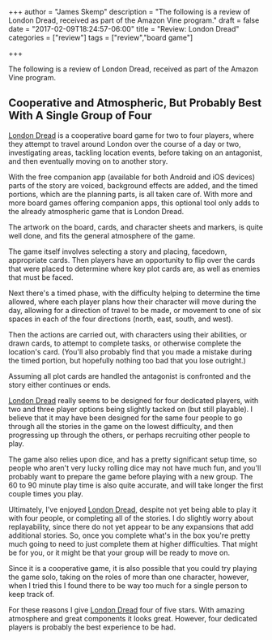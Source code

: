 +++
author = "James Skemp"
description = "The following is a review of London Dread, received as part of the Amazon Vine program."
draft = false
date = "2017-02-09T18:24:57-06:00"
title = "Review: London Dread"
categories = ["review"]
tags = ["review","board game"]

+++

The following is a review of London Dread, received as part of the Amazon Vine program.

## Cooperative and Atmospheric, But Probably Best With A Single Group of Four

[London Dread][review] is a cooperative board game for two to four players, where they attempt to travel around London over the course of a day or two, investigating areas, tackling location events, before taking on an antagonist, and then eventually moving on to another story.

With the free companion app (available for both Android and iOS devices) parts of the story are voiced, background effects are added, and the timed portions, which are the planning parts, is all taken care of. With more and more board games offering companion apps, this optional tool only adds to the already atmospheric game that is London Dread.

The artwork on the board, cards, and character sheets and markers, is quite well done, and fits the general atmosphere of the game.

The game itself involves selecting a story and placing, facedown, appropriate cards. Then players have an opportunity to flip over the cards that were placed to determine where key plot cards are, as well as enemies that must be faced.

Next there's a timed phase, with the difficulty helping to determine the time allowed, where each player plans how their character will move during the day, allowing for a direction of travel to be made, or movement to one of six spaces in each of the four directions (north, east, south, and west).

Then the actions are carried out, with characters using their abilities, or drawn cards, to attempt to complete tasks, or otherwise complete the location's card. (You'll also probably find that you made a mistake during the timed portion, but hopefully nothing too bad that you lose outright.)

Assuming all plot cards are handled the antagonist is confronted and the story either continues or ends.

[London Dread][review] really seems to be designed for four dedicated players, with two and three player options being slightly tacked on (but still playable). I believe that it may have been designed for the same four people to go through all the stories in the game on the lowest difficulty, and then progressing up through the others, or perhaps recruiting other people to play.

The game also relies upon dice, and has a pretty significant setup time, so people who aren't very lucky rolling dice may not have much fun, and you'll probably want to prepare the game before playing with a new group. The 60 to 90 minute play time is also quite accurate, and will take longer the first couple times you play.

Ultimately, I've enjoyed [London Dread][review], despite not yet being able to play it with four people, or completing all of the stories. I do slightly worry about replayability, since there do not yet appear to be any expansions that add additional stories. So, once you complete what's in the box you're pretty much going to need to just complete them at higher difficulties. That might be for you, or it might be that your group will be ready to move on.

Since it is a cooperative game, it is also possible that you could try playing the game solo, taking on the roles of more than one character, however, when I tried this I found there to be way too much for a single person to keep track of.

For these reasons I give [London Dread][review] four of five stars. With amazing atmosphere and great components it looks great. However, four dedicated players is probably the best experience to be had.

[review]: http://amzn.to/2kxWWfZ
